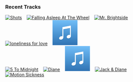 ### Recent Tracks
[<img src='https://lastfm.freetls.fastly.net/i/u/300x300/74b0399872646052464309d621075339.png' width='16%' height='16%' alt='Shots'>](https://www.last.fm/music/imagine%2bdragons/_/shots)&nbsp;&nbsp;&nbsp;&nbsp;[<img src='https://lastfm.freetls.fastly.net/i/u/300x300/0056ac23227be6725457d446d3ca16dd.png' width='16%' height='16%' alt='Falling Asleep At The Wheel'>](https://www.last.fm/music/holly%2bhumberstone/_/falling%2basleep%2bat%2bthe%2bwheel)&nbsp;&nbsp;&nbsp;&nbsp;[<img src='https://lastfm.freetls.fastly.net/i/u/300x300/d83c5d906703a8c8042285d0902d9cf4.png' width='16%' height='16%' alt='Mr. Brightside'>](https://www.last.fm/music/the%2bkillers/_/mr.%2bbrightside)&nbsp;&nbsp;&nbsp;&nbsp;[<img src='https://lastfm.freetls.fastly.net/i/u/300x300/7df4fd32a06f0af9bc72e93d2ac528a7.png' width='16%' height='16%' alt='loneliness for love'>](https://www.last.fm/music/lovelytheband/_/loneliness%2bfor%2blove)&nbsp;&nbsp;&nbsp;&nbsp;[<img src='https://github.com/atfinke/atfinke/blob/master/placeholder.jpeg?raw=true' width='16%' height='16%' alt='Like This'>](https://www.last.fm/music/dekleyn/_/like%2bthis)&nbsp;&nbsp;&nbsp;&nbsp;<br>[<img src='https://lastfm.freetls.fastly.net/i/u/300x300/9ac198d1b27fa4bca973fce5a919dd34.png' width='16%' height='16%' alt='5 To Midnight'>](https://www.last.fm/music/amzy/_/5%2bto%2bmidnight)&nbsp;&nbsp;&nbsp;&nbsp;[<img src='https://lastfm.freetls.fastly.net/i/u/300x300/fa7ec267a41efffe18d470a8deabb957.png' width='16%' height='16%' alt='Diane'>](https://www.last.fm/music/winnetka%2bbowling%2bleague/_/diane)&nbsp;&nbsp;&nbsp;&nbsp;[<img src='https://github.com/atfinke/atfinke/blob/master/placeholder.jpeg?raw=true' width='16%' height='16%' alt='Do It Like You Do'>](https://www.last.fm/music/kawala/_/do%2bit%2blike%2byou%2bdo)&nbsp;&nbsp;&nbsp;&nbsp;[<img src='https://lastfm.freetls.fastly.net/i/u/300x300/9d407328d2f34477b54a9817e7593b4a.png' width='16%' height='16%' alt='Jack & Diane'>](https://www.last.fm/music/john%2bmellencamp/_/jack%2b%2526%2bdiane)&nbsp;&nbsp;&nbsp;&nbsp;[<img src='https://lastfm.freetls.fastly.net/i/u/300x300/531bdb172f66ee3500e344936f1f22bd.png' width='16%' height='16%' alt='Motion Sickness'>](https://www.last.fm/music/phoebe%2bbridgers/_/motion%2bsickness)&nbsp;&nbsp;&nbsp;&nbsp;<br>